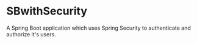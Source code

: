 # SBwithSecurity

A Spring Boot application which uses Spring Security to authenticate and authorize it's users.
